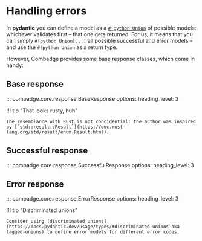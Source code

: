 # Handling errors

In **pydantic** you can define a model as a [`#!python Union`](https://docs.python.org/3/library/typing.html#typing.Union) of possible models: whichever validates first – that one gets returned. For us, it means that you can simply `#!python Union[...]` all possible successful and error models – and use the `#!python Union` as a return type.

However, Combadge provides some base response classes, which come in handy:

## Base response

::: combadge.core.response.BaseResponse
    options:
      heading_level: 3

!!! tip "That looks rusty, huh"

    The resemblance with Rust is not concidential: the author was inspired by [`std::result::Result`](https://doc.rust-lang.org/std/result/enum.Result.html).

## Successful response

::: combadge.core.response.SuccessfulResponse
    options:
      heading_level: 3

## Error response

::: combadge.core.response.ErrorResponse
    options:
      heading_level: 3

!!! tip "Discriminated unions"

    Consider using [discriminated unions](https://docs.pydantic.dev/usage/types/#discriminated-unions-aka-tagged-unions) to define error models for different error codes.

